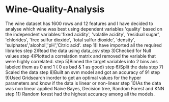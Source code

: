 # Wine-Quality-Analysis

The wine dataset has 1600 rows and 12 features and I have decided to analyse which wine was best using dependent variables 
'quality' based on the independent variables:'fixed acidity', 'volatile acidity', 'residual sugar', 'chlorides', 'free sulfur dioxide',
'total sulfur dioxide', 'density', 'sulphates','alcohol','pH','Citric acid'.
step 1)I have imported all the required libraries
step 2)Read the data using data_csv
step 3)Checked for Null values
step 4)Plotted a correlation matrix and removed the variable that were highly correlated.
step 5)Binned the target variables into 2 bins ans labeled them as 0 and 1 ( 0 as bad & 1 as good)
step 6)Split the data
step 7) Scaled the data 
step 8)Built an svm model and got an accuracy of 91
step 9)Used Gridsearch inorder to get an optimal values for the hyper parameters and know if the data is linear or non-linear
step 10)As the data was non linear applied Naive Bayes, Decision tree, Random Forest and KNN
step 11) Random forest had the highest accuracy among all the models.
